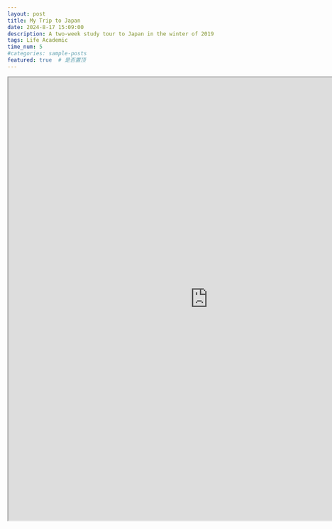 ```yaml
---
layout: post
title: My Trip to Japan
date: 2024-8-17 15:09:00
description: A two-week study tour to Japan in the winter of 2019
tags: Life Academic
time_num: 5
#categories: sample-posts
featured: true  # 是否置顶
---
```



<div class="row">
    <div class="col-sm mt-3 mt-md-0">
        <iframe id="myEmbedTwo" src="https://CatchYHand.github.io/assets/pdf/MyTripToJapan.pdf" width=900 height=1000 />
    </div>
</div>